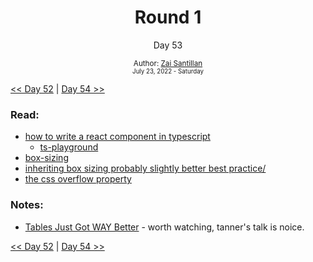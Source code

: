 <div align="center">
  <h1>Round 1</h1>
  <p>Day 53</p>
  <sub>
    Author: <a href="https://github.com/plskz" target="_blank">Zai Santillan</a>
    <br>
    <small>July 23, 2022 - Saturday</small>
  </sub>
</div>

[<< Day 52](day052.md) | [Day 54 >>](day054.md)

### Read:

- [how to write a react component in typescript](https://kentcdodds.com/blog/how-to-write-a-react-component-in-typescript)
  - [ts-playground](https://www.typescriptlang.org/play?#code/FDAuE8AcFMAIGECGAbAxgV2Y0B7ATgAp46QDOsAvLAN7CywAeAXLAHboC2ARtHgDR1YJXtnwsA1tHA4AZrAgxZQmHmwBLHK1KDwLdt17AAviFSbSoZSNAatlGoIDkAakcsAFMzace-WLu8DPABKPR9eSgA+RlhnfwF6RwBaN1hPMKC+fwzfUMDfKJik+KcAKlT0-N4sgP1cnIiKaIZYUpLEgHoKrzrq7KqQhrxClo722A6xx1Lyjx7wv1qFvN7hppiZkpNgMy1LeBwOSE1oVksqd2pGLOFVXEWjFiQ0TFFCYjJgwtp6YxBgA5HE5nS5eABMNxUbxYjkcNRYAGZYEZgkA)
- [box-sizing](https://css-tricks.com/box-sizing/)
- [inheriting box sizing probably slightly better best practice/](https://css-tricks.com/inheriting-box-sizing-probably-slightly-better-best-practice/)
- [the css overflow property](https://css-tricks.com/the-css-overflow-property/)

### Notes:

- [Tables Just Got WAY Better](https://youtu.be/aFCxPo0kOGk) - worth watching, tanner's talk is noice.

[<< Day 52](day052.md) | [Day 54 >>](day054.md)

